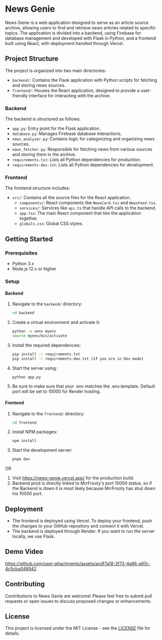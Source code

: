 # News Genie

News Genie is a web application designed to serve as an article source archive, allowing users to find and retrieve news articles related to specific topics. The application is divided into a backend, using Firebase for database management and developed with Flask in Python, and a frontend built using React, with deployment handled through Vercel.

## Project Structure

The project is organized into two main directories:

- `backend/`: Contains the Flask application with Python scripts for fetching and storing news sources.
- `frontend/`: Houses the React application, designed to provide a user-friendly interface for interacting with the archive.

### Backend

The backend is structured as follows:

- `app.py`: Entry point for the Flask application.
- `database.py`: Manages Firebase database interactions.
- `news_analyzer.py`: Contains logic for categorizing and organizing news sources.
- `news_fetcher.py`: Responsible for fetching news from various sources and storing them in the archive.
- `requirements.txt`: Lists all Python dependencies for production.
- `requirements-dev.txt`: Lists all Python dependencies for development.

### Frontend

The frontend structure includes:

- `src/`: Contains all the source files for the React application.
  - `components/`: React components like `NewsCard.tsx` and `NewsFeed.tsx`.
  - `services/`: Services like `api.ts` that handle API calls to the backend.
  - `app.tsx`: The main React component that ties the application together.
  - `globals.css`: Global CSS styles.

## Getting Started

### Prerequisites

- Python 3.x
- Node.js 12.x or higher

### Setup

#### Backend

1. Navigate to the `backend/` directory:
   ```bash
   cd backend
   ```
2. Create a virtual environment and activate it:
   ```bash
   python -m venv myenv
   source myenv/bin/activate
   ```
3. Install the required dependencies:
   ```bash
   pip install -r requirements.txt
   pip install -r requirements-dev.txt (if you are in Dev mode)
   ```
4. Start the server using:
   ```bash
   python app.py
   ```

5. Be sure to make sure that your .env matches the .env.template. Default port will be set to 10000 for Render hosting.

#### Frontend

1. Navigate to the `frontend/` directory:
   ```bash
   cd frontend
   ```
2. Install NPM packages:
   ```bash
   npm install
   ```
3. Start the development server:
   ```bash
   pnpm dev
   ```
OR 

1. Visit https://news-genie.vercel.app/ for the production build.
2. Backend prod is directly linked to MrrFrooty's port 10000 status, so if the Backend is down it is most likely because MrrFrooty has shut down his 10000 port.

## Deployment

- The frontend is deployed using Vercel. To deploy your frontend, push the changes to your GitHub repository and connect it with Vercel.
- The backend is deployed through Render. If you want to run the server locally, we use Flask.

## Demo Video
https://github.com/user-attachments/assets/acdf7a18-2f73-4a86-a97c-4c5cba048942

## Contributing

Contributions to News Genie are welcome! Please feel free to submit pull requests or open issues to discuss proposed changes or enhancements.

## License

This project is licensed under the MIT License - see the [LICENSE](LICENSE) file for details.
